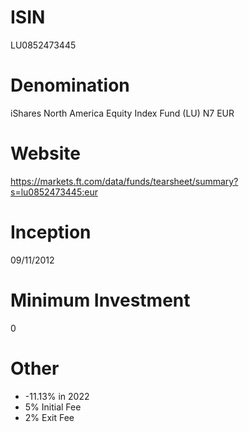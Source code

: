 # ISIN
LU0852473445

# Denomination
iShares North America Equity Index Fund (LU) N7 EUR

# Website
https://markets.ft.com/data/funds/tearsheet/summary?s=lu0852473445:eur

# Inception
09/11/2012

# Minimum Investment
0

# Other
* -11.13% in 2022
* 5% Initial Fee
* 2% Exit Fee